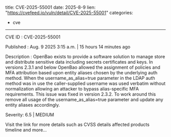  
title: CVE-2025-55001
date: 2025-8-9
lien: "https://cvefeed.io/vuln/detail/CVE-2025-55001"
categories:
  - cve
---

CVE ID : CVE-2025-55001

Published :  Aug. 9
2025
3:15 a.m. | 15 hours
14 minutes ago

Description : OpenBao exists to provide a software solution to manage
store
and distribute sensitive data including secrets
certificates
and keys. In versions 2.3.1 and below
OpenBao allowed the assignment of policies and MFA attribution based upon entity aliases
chosen by the underlying auth method. When the username_as_alias=true parameter in the LDAP auth method was in use
the caller-supplied username was used verbatim without normalization
allowing an attacker to bypass alias-specific MFA requirements. This issue was fixed in version 2.3.2. To work around this
remove all usage of the username_as_alias=true parameter and update any entity aliases accordingly.

Severity: 6.5 | MEDIUM

Visit the link for more details
such as CVSS details
affected products
timeline
and more...
